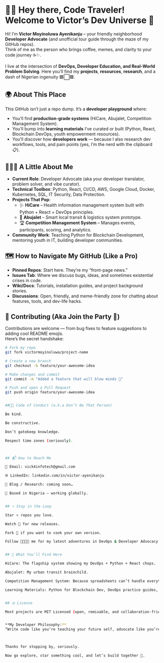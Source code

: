 # 👋🏾 Hey there, Code Traveler! Welcome to Victor’s Dev Universe 🚀  

Hi! I’m **Victor Moyinoluwa Ayenikanju** – your friendly neighborhood **Developer Advocate** (and unofficial tour guide through the maze of my GitHub repos).  
Think of me as the person who brings coffee, memes, and clarity to your code journey ☕✨.  

I live at the intersection of **DevOps, Developer Education, and Real-World Problem Solving**. Here you’ll find my **projects**, **resources**, **research**, and a dash of Nigerian ingenuity 🟩⬜🟩.  


## 🌍 About This Place  

This GitHub isn’t just a repo dump. It’s a **developer playground** where:  

- You’ll find **production-grade systems** (HiCare, Abujalet, Competition Management System).  
- You’ll bump into **learning materials** I’ve curated or built (Python, React, Blockchain DevOps, youth empowerment resources).  
- You’ll discover how **developers work** — because I also research dev workflows, tools, and pain points (yes, I’m the nerd with the clipboard 📋).  


## 🧑🏾‍💻 A Little About Me  

- **Current Role**: Developer Advocate (aka your developer translator, problem solver, and vibe curator).  
- **Technical Toolbox**: Python, React, CI/CD, AWS, Google Cloud, Docker, Kubernetes, SQL, IT Security, Data Protection.  
- **Projects That Pop**:
  - 🩺 **HiCare** – Health information management system built with Python + React + DevOps principles.
  - 🚌 **Abujalet** – Smart local transit & logistics system prototype.  
  - 🏆 **Competition Management System** – Manages events, participants, scoring, and analytics.  
- **Community Work**: Teaching Python for Blockchain Development, mentoring youth in IT, building developer communities.  



## 🗺️ How to Navigate My GitHub (Like a Pro)  

- **Pinned Repos**: Start here. They’re my “front-page news.”  
- **Issues Tab**: Where we discuss bugs, ideas, and sometimes existential crises in code.  
- **Wiki/Docs**: Tutorials, installation guides, and project background stories.  
- **Discussions**: Open, friendly, and meme-friendly zone for chatting about features, tools, and dev-life hacks.  


## 🤝 Contributing (Aka Join the Party 🎉)  

Contributions are welcome — from bug fixes to feature suggestions to adding cool README emojis.  
Here’s the secret handshake:  

```bash
# Fork my repo
git fork victormoyinoluwa/project-name

# Create a new branch
git checkout -b feature/your-awesome-idea

# Make changes and commit
git commit -m "Added a feature that will blow minds 🤯"

# Push and open a Pull Request
git push origin feature/your-awesome-idea


##🦸🏾 Code of Conduct (a.k.a Don’t Be That Person)

Be kind.

Be constructive.

Don’t gatekeep knowledge.

Respect time zones (seriously).



## 📬 How to Reach Me

💌 Email: vick4infotech@gmail.com

🌐 LinkedIn: linkedin.com/in/victor-ayenikanju

📝 Blog / Research: coming soon…

📍 Based in Nigeria – working globally.


## ⭐ Stay in the Loop

Star ⭐ repos you love.

Watch 👀 for new releases.

Fork 🍴 if you want to cook your own version.

Follow 🫱🏾‍🫲🏾 me for my latest adventures in DevOps & Developer Advocacy.


## 🧠 What You’ll Find Here

HiCare: The flagship system showing my DevOps + Python + React chops.

Abujalet: My urban transit brainchild.

Competition Management System: Because spreadsheets can’t handle everything.

Learning Materials: Python for Blockchain Dev, DevOps practice guides, research notes on developer workflows.


## ⚖️ License

Most projects are MIT Licensed (open, remixable, and collaboration-friendly). Check individual repos for specifics.


**My Developer Philosophy:**
“Write code like you’re teaching your future self, advocate like you’re empowering a community, and document like your coffee depends on it.” ☕



Thanks for stopping by, seriously. 

Now go explore, star something cool, and let’s build together 🚀.